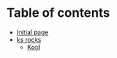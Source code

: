 # Table of contents

* [Initial page](README.md)
* [ks rocks](ks-rocks/README.md)
  * [Kool](ks-rocks/kool.md)

